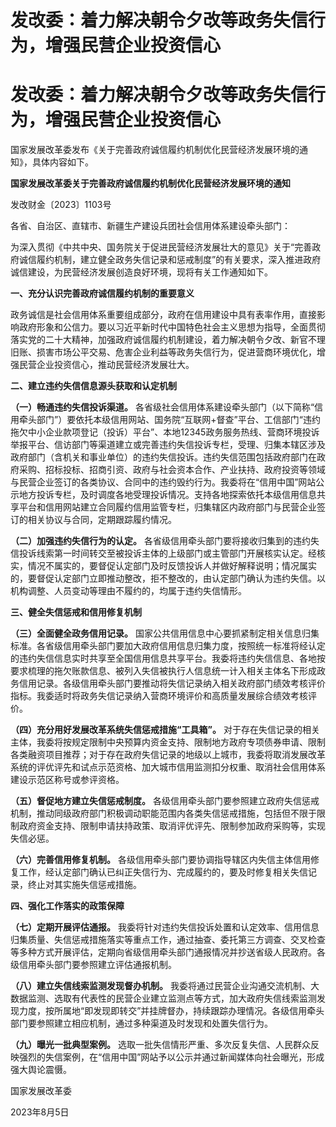 #  发改委：着力解决朝令夕改等政务失信行为，增强民营企业投资信心

#  发改委：着力解决朝令夕改等政务失信行为，增强民营企业投资信心

国家发展改革委发布《关于完善政府诚信履约机制优化民营经济发展环境的通知》，具体内容如下。

**国家发展改革委关于完善政府诚信履约机制优化民营经济发展环境的通知**

发改财金〔2023〕1103号

各省、自治区、直辖市、新疆生产建设兵团社会信用体系建设牵头部门：

为深入贯彻《中共中央、国务院关于促进民营经济发展壮大的意见》关于“完善政府诚信履约机制，建立健全政务失信记录和惩戒制度”的有关要求，深入推进政府诚信建设，为民营经济发展创造良好环境，现将有关工作通知如下。

**一、充分认识完善政府诚信履约机制的重要意义**

政务诚信是社会信用体系重要组成部分，政府在信用建设中具有表率作用，直接影响政府形象和公信力。要以习近平新时代中国特色社会主义思想为指导，全面贯彻落实党的二十大精神，加强政府诚信履约机制建设，着力解决朝令夕改、新官不理旧账、损害市场公平交易、危害企业利益等政务失信行为，促进营商环境优化，增强民营企业投资信心，推动民营经济发展壮大。

**二、建立违约失信信息源头获取和认定机制**

**（一）畅通违约失信投诉渠道。**
各省级社会信用体系建设牵头部门（以下简称“信用牵头部门”）要依托本级信用网站、国务院“互联网+督查”平台、工信部门“违约拖欠中小企业款项登记（投诉）平台”、本地12345政务服务热线、营商环境投诉举报平台、信访部门等渠道建立或完善违约失信投诉专栏，受理、归集本辖区涉及政府部门（含机关和事业单位）的违约失信投诉。违约失信范围包括政府部门在政府采购、招标投标、招商引资、政府与社会资本合作、产业扶持、政府投资等领域与民营企业签订的各类协议、合同中的违约毁约行为。我委将在“信用中国”网站公示地方投诉专栏，及时调度各地受理投诉情况。支持各地探索依托本级信用信息共享平台和信用网站建立合同履约信用监管专栏，归集辖区内政府部门与民营企业签订的相关协议与合同，定期跟踪履约情况。

**（二）加强违约失信行为的认定。**
各省级信用牵头部门要将接收归集到的违约失信投诉线索第一时间转交至被投诉主体的上级部门或主管部门开展核实认定。经核实，情况不属实的，要督促认定部门及时反馈投诉人并做好解释说明；情况属实的，要督促认定部门立即推动整改，拒不整改的，由认定部门确认为违约失信。以机构调整、人员变动等理由不履约的，均属于违约失信情形。

**三、健全失信惩戒和信用修复机制**

**（三）全面健全政务信用记录。**
国家公共信用信息中心要抓紧制定相关信息归集标准。各省级信用牵头部门要加大政府信用信息归集力度，按照统一标准将经认定的违约失信信息实时共享至全国信用信息共享平台。我委将违约失信信息、各地按要求梳理的拖欠账款信息、被列入失信被执行人信息统一计入相关主体名下形成政务信用记录。各级信用牵头部门要推动将失信记录纳入相关政府部门绩效考核评价指标。我委适时将政务失信记录纳入营商环境评价和高质量发展综合绩效考核评价。

**（四）充分用好发展改革系统失信惩戒措施“工具箱”。**
对于存在失信记录的相关主体，我委将按规定限制中央预算内资金支持、限制地方政府专项债券申请、限制各类融资项目推荐；对于存在政府失信记录的地级以上城市，我委将取消发展改革系统的评优评先和试点示范资格、加大城市信用监测扣分权重、取消社会信用体系建设示范区称号或参评资格。

**（五）督促地方建立失信惩戒制度。**
各级信用牵头部门要参照建立政府失信惩戒机制，推动同级政府部门积极调动职能范围内各类失信惩戒措施，包括但不限于限制政府资金支持、限制申请扶持政策、取消评优评先、限制参加政府采购等，实现失信必惩。

**（六）完善信用修复机制。**
各级信用牵头部门要协调指导辖区内失信主体信用修复工作，经认定部门确认已纠正失信行为、完成履约的，要及时修复相关失信记录，终止对其实施失信惩戒措施。

**四、强化工作落实的政策保障**

**（七）定期开展评估通报。**
我委将针对违约失信投诉处置和认定效率、信用信息归集质量、失信惩戒措施落实等重点工作，通过抽查、委托第三方调查、交叉检查等多种方式开展评估，定期向省级信用牵头部门通报情况并抄送省级人民政府。各级信用牵头部门要参照建立评估通报机制。

**（八）建立失信线索监测发现督办机制。**
我委将通过民营企业沟通交流机制、大数据监测、选取有代表性的民营企业建立监测点等方式，加大政府失信线索监测发现力度，按所属地“即发现即转交”并挂牌督办，持续跟踪办理情况。各级信用牵头部门要参照建立相应机制，通过多种渠道及时发现和处置失信行为。

**（九）曝光一批典型案例。**
选取一批失信情形严重、多次反复失信、人民群众反映强烈的失信案例，在“信用中国”网站予以公示并通过新闻媒体向社会曝光，形成强大舆论震慑。

国家发展改革委

2023年8月5日

